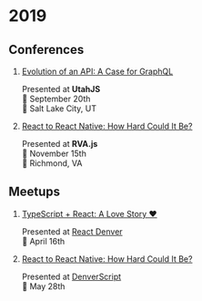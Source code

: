 # 2019

## Conferences

1. [Evolution of an API: A Case for GraphQL](./evolution-of-an-api/README.md)

   Presented at **UtahJS**<br/>📆 September 20th<br/>📍 Salt Lake City, UT

2. [React to React Native: How Hard Could It Be?](./react-to-react-native/README.md)

   Presented at **RVA.js**<br/>📆 November 15th<br/>📍 Richmond, VA

## Meetups

1. [TypeScript + React: A Love Story ❤️](./ts-in-react/README.md)

   Presented at [React Denver](https://www.meetup.com/ReactDenver/events/kgrmmqyzgbvb/)<br/>📆 April 16th

2. [React to React Native: How Hard Could It Be?](./react-to-react-native/README.md)

   Presented at [DenverScript](https://www.meetup.com/DenverScript/events/cswxqqyzhblc/)<br/>📆 May 28th
